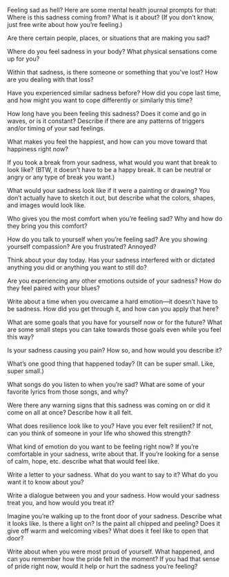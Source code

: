 Feeling sad as hell? Here are some mental health journal prompts for that: 
Where is this sadness coming from? What is it about? (If you don’t know, just free write about how you’re feeling.) 

Are there certain people, places, or situations that are making you sad?

Where do you feel sadness in your body? What physical sensations come up for you?

Within that sadness, is there someone or something that you’ve lost? How are you dealing with that loss?

Have you experienced similar sadness before? How did you cope last time, and how might you want to cope differently or similarly this time?

How long have you been feeling this sadness? Does it come and go in waves, or is it constant? Describe if there are any patterns of triggers and/or timing of your sad feelings.

What makes you feel the happiest, and how can you move toward that happiness right now? 

If you took a break from your sadness, what would you want that break to look like? (BTW, it doesn’t have to be a happy break. It can be neutral or angry or any type of break you want.)

What would your sadness look like if it were a painting or drawing? You don’t actually have to sketch it out, but describe what the colors, shapes, and images would look like.

Who gives you the most comfort when you’re feeling sad? Why and how do they bring you this comfort? 

How do you talk to yourself when you’re feeling sad? Are you showing yourself compassion? Are you frustrated? Annoyed? 

Think about your day today. Has your sadness interfered with or dictated anything you did or anything you want to still do?

Are you experiencing any other emotions outside of your sadness? How do they feel paired with your blues?

Write about a time when you overcame a hard emotion—it doesn’t have to be sadness. How did you get through it, and how can you apply that here? 

What are some goals that you have for yourself now or for the future? What are some small steps you can take towards those goals even while you feel this way?

Is your sadness causing you pain? How so, and how would you describe it? 

What’s one good thing that happened today? (It can be super small. Like, super  small.)

What songs do you listen to when you’re sad? What are some of your favorite lyrics from those songs, and why? 

Were there any warning signs that this sadness was coming on or did it come on all at once? Describe how it all felt.

What does resilience look like to you? Have you ever felt resilient? If not, can you think of someone in your life who showed this strength?

What kind of emotion do you want to be feeling right now? If you’re comfortable in your sadness, write about that. If you’re looking for a sense of calm, hope, etc. describe what that would feel like. 

Write a letter to your sadness. What do you want to say to it? What do you want it to know about you?

Write a dialogue between you and your sadness. How would your sadness treat you, and how would you treat it? 

Imagine you’re walking up to the front door of your sadness. Describe what it looks like. Is there a light on? Is the paint all chipped and peeling? Does it give off warm and welcoming vibes? What does it feel like to open that door? 

Write about when you were most proud of yourself. What happened, and can you remember how the pride felt in the moment? If you had that sense of pride right now, would it help or hurt the sadness you’re feeling? 